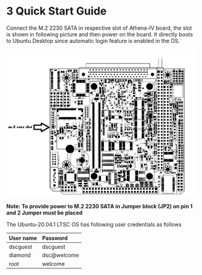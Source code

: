 # 3	Quick Start Guide

Connect the M.2 2230 SATA in respective slot of Athena-IV board, the slot is shown in following picture and then power on the board. It directly boots to Ubuntu Desktop since automatic login feature is enabled in the OS.

![Figure 1: SATA Slot in Athena-IV Board](../../../.gitbook/assets/image%20%2876%29.png)

**Note: To provide power to M.2 2230 SATA in Jumper block \(JP2\) on pin 1 and 2 Jumper must be placed**

The Ubuntu-20.04.1 LTSC OS has following user credentials as follows

| User name | Password |
| :--- | :--- |
| dscguest | dscguest |
| diamond | dsc@welcome |
| root | welcome |

